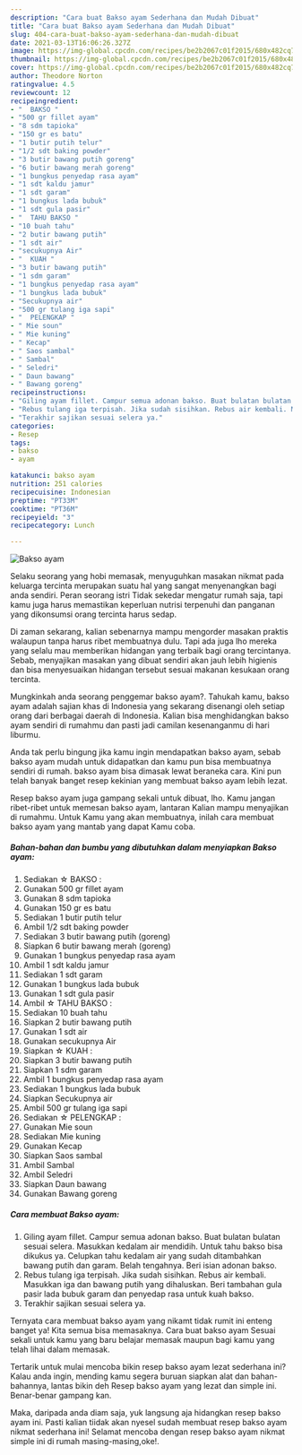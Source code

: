 ```yaml
---
description: "Cara buat Bakso ayam Sederhana dan Mudah Dibuat"
title: "Cara buat Bakso ayam Sederhana dan Mudah Dibuat"
slug: 404-cara-buat-bakso-ayam-sederhana-dan-mudah-dibuat
date: 2021-03-13T16:06:26.327Z
image: https://img-global.cpcdn.com/recipes/be2b2067c01f2015/680x482cq70/bakso-ayam-foto-resep-utama.jpg
thumbnail: https://img-global.cpcdn.com/recipes/be2b2067c01f2015/680x482cq70/bakso-ayam-foto-resep-utama.jpg
cover: https://img-global.cpcdn.com/recipes/be2b2067c01f2015/680x482cq70/bakso-ayam-foto-resep-utama.jpg
author: Theodore Norton
ratingvalue: 4.5
reviewcount: 12
recipeingredient:
- "  BAKSO "
- "500 gr fillet ayam"
- "8 sdm tapioka"
- "150 gr es batu"
- "1 butir putih telur"
- "1/2 sdt baking powder"
- "3 butir bawang putih goreng"
- "6 butir bawang merah goreng"
- "1 bungkus penyedap rasa ayam"
- "1 sdt kaldu jamur"
- "1 sdt garam"
- "1 bungkus lada bubuk"
- "1 sdt gula pasir"
- "  TAHU BAKSO "
- "10 buah tahu"
- "2 butir bawang putih"
- "1 sdt air"
- "secukupnya Air"
- "  KUAH "
- "3 butir bawang putih"
- "1 sdm garam"
- "1 bungkus penyedap rasa ayam"
- "1 bungkus lada bubuk"
- "Secukupnya air"
- "500 gr tulang iga sapi"
- "  PELENGKAP "
- " Mie soun"
- " Mie kuning"
- " Kecap"
- " Saos sambal"
- " Sambal"
- " Seledri"
- " Daun bawang"
- " Bawang goreng"
recipeinstructions:
- "Giling ayam fillet. Campur semua adonan bakso. Buat bulatan bulatan sesuai selera. Masukkan kedalam air mendidih. Untuk tahu bakso bisa dikukus ya. Celupkan tahu kedalam air yang sudah ditambahkan bawang putih dan garam. Belah tengahnya. Beri isian adonan bakso."
- "Rebus tulang iga terpisah. Jika sudah sisihkan. Rebus air kembali. Masukkan iga dan bawang putih yang dihaluskan. Beri tambahan gula pasir lada bubuk garam dan penyedap rasa untuk kuah bakso."
- "Terakhir sajikan sesuai selera ya."
categories:
- Resep
tags:
- bakso
- ayam

katakunci: bakso ayam 
nutrition: 251 calories
recipecuisine: Indonesian
preptime: "PT33M"
cooktime: "PT36M"
recipeyield: "3"
recipecategory: Lunch

---
```



![Bakso ayam](https://img-global.cpcdn.com/recipes/be2b2067c01f2015/680x482cq70/bakso-ayam-foto-resep-utama.jpg)

Selaku seorang yang hobi memasak, menyuguhkan masakan nikmat pada keluarga tercinta merupakan suatu hal yang sangat menyenangkan bagi anda sendiri. Peran seorang istri Tidak sekedar mengatur rumah saja, tapi kamu juga harus memastikan keperluan nutrisi terpenuhi dan panganan yang dikonsumsi orang tercinta harus sedap.

Di zaman  sekarang, kalian sebenarnya mampu mengorder masakan praktis walaupun tanpa harus ribet membuatnya dulu. Tapi ada juga lho mereka yang selalu mau memberikan hidangan yang terbaik bagi orang tercintanya. Sebab, menyajikan masakan yang dibuat sendiri akan jauh lebih higienis dan bisa menyesuaikan hidangan tersebut sesuai makanan kesukaan orang tercinta. 



Mungkinkah anda seorang penggemar bakso ayam?. Tahukah kamu, bakso ayam adalah sajian khas di Indonesia yang sekarang disenangi oleh setiap orang dari berbagai daerah di Indonesia. Kalian bisa menghidangkan bakso ayam sendiri di rumahmu dan pasti jadi camilan kesenanganmu di hari liburmu.

Anda tak perlu bingung jika kamu ingin mendapatkan bakso ayam, sebab bakso ayam mudah untuk didapatkan dan kamu pun bisa membuatnya sendiri di rumah. bakso ayam bisa dimasak lewat beraneka cara. Kini pun telah banyak banget resep kekinian yang membuat bakso ayam lebih lezat.

Resep bakso ayam juga gampang sekali untuk dibuat, lho. Kamu jangan ribet-ribet untuk memesan bakso ayam, lantaran Kalian mampu menyajikan di rumahmu. Untuk Kamu yang akan membuatnya, inilah cara membuat bakso ayam yang mantab yang dapat Kamu coba.

<!--inarticleads1-->

##### Bahan-bahan dan bumbu yang dibutuhkan dalam menyiapkan Bakso ayam:

1. Sediakan  ☆ BAKSO :
1. Gunakan 500 gr fillet ayam
1. Gunakan 8 sdm tapioka
1. Gunakan 150 gr es batu
1. Sediakan 1 butir putih telur
1. Ambil 1/2 sdt baking powder
1. Sediakan 3 butir bawang putih (goreng)
1. Siapkan 6 butir bawang merah (goreng)
1. Gunakan 1 bungkus penyedap rasa ayam
1. Ambil 1 sdt kaldu jamur
1. Sediakan 1 sdt garam
1. Gunakan 1 bungkus lada bubuk
1. Gunakan 1 sdt gula pasir
1. Ambil  ☆ TAHU BAKSO :
1. Sediakan 10 buah tahu
1. Siapkan 2 butir bawang putih
1. Gunakan 1 sdt air
1. Gunakan secukupnya Air
1. Siapkan  ☆ KUAH :
1. Siapkan 3 butir bawang putih
1. Siapkan 1 sdm garam
1. Ambil 1 bungkus penyedap rasa ayam
1. Sediakan 1 bungkus lada bubuk
1. Siapkan Secukupnya air
1. Ambil 500 gr tulang iga sapi
1. Sediakan  ☆ PELENGKAP :
1. Gunakan  Mie soun
1. Sediakan  Mie kuning
1. Gunakan  Kecap
1. Siapkan  Saos sambal
1. Ambil  Sambal
1. Ambil  Seledri
1. Siapkan  Daun bawang
1. Gunakan  Bawang goreng




<!--inarticleads2-->

##### Cara membuat Bakso ayam:

1. Giling ayam fillet. Campur semua adonan bakso. Buat bulatan bulatan sesuai selera. Masukkan kedalam air mendidih. Untuk tahu bakso bisa dikukus ya. Celupkan tahu kedalam air yang sudah ditambahkan bawang putih dan garam. Belah tengahnya. Beri isian adonan bakso.
1. Rebus tulang iga terpisah. Jika sudah sisihkan. Rebus air kembali. Masukkan iga dan bawang putih yang dihaluskan. Beri tambahan gula pasir lada bubuk garam dan penyedap rasa untuk kuah bakso.
1. Terakhir sajikan sesuai selera ya.




Ternyata cara membuat bakso ayam yang nikamt tidak rumit ini enteng banget ya! Kita semua bisa memasaknya. Cara buat bakso ayam Sesuai sekali untuk kamu yang baru belajar memasak maupun bagi kamu yang telah lihai dalam memasak.

Tertarik untuk mulai mencoba bikin resep bakso ayam lezat sederhana ini? Kalau anda ingin, mending kamu segera buruan siapkan alat dan bahan-bahannya, lantas bikin deh Resep bakso ayam yang lezat dan simple ini. Benar-benar gampang kan. 

Maka, daripada anda diam saja, yuk langsung aja hidangkan resep bakso ayam ini. Pasti kalian tiidak akan nyesel sudah membuat resep bakso ayam nikmat sederhana ini! Selamat mencoba dengan resep bakso ayam nikmat simple ini di rumah masing-masing,oke!.

